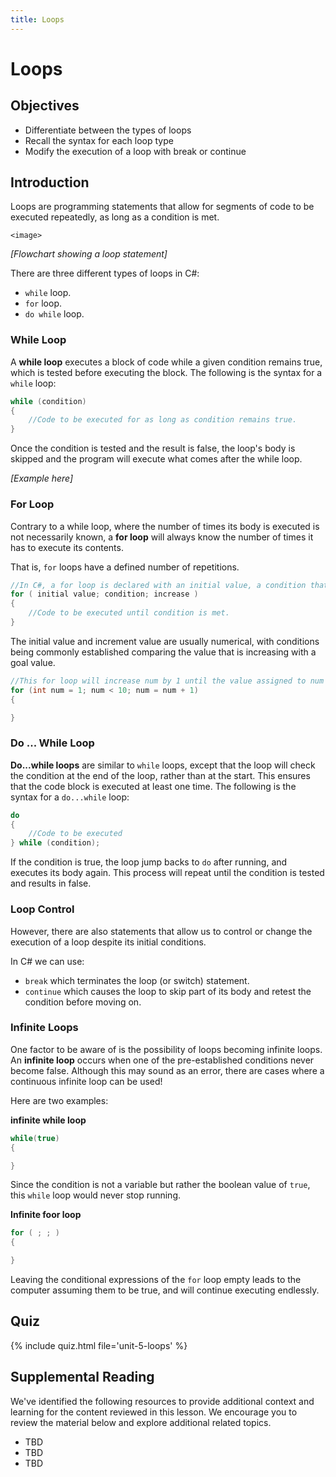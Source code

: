 ```yaml
---
title: Loops
---
```


<link href="//codefence.io/codefence.css" rel="stylesheet">
<script defer type="text/javascript" src="//codefence.io/codefence.js"></script>

# Loops

## Objectives

- Differentiate between the types of loops
- Recall the syntax for each loop type
- Modify the execution of a loop with break or continue

## Introduction

Loops are programming statements that allow for segments of code to be executed repeatedly, as long as a condition is met.

`<image>`

*[Flowchart showing a loop statement]*

There are three different types of loops in C#:

- `while` loop.
- `for` loop.
- `do while` loop.

### While Loop

A **while loop** executes a block of code while a given condition remains true, which is tested before executing the block. The following is the syntax for a `while` loop:

```csharp
while (condition)
{
    //Code to be executed for as long as condition remains true.
}
```

Once the condition is tested and the result is false, the loop's body is skipped and the program will execute what comes after the while loop.

*[Example here]*

### For Loop

Contrary to a while loop, where the number of times its body is executed is not necessarily known, a **for loop** will always know the number of times it has to execute its contents.

That is, `for` loops have a defined number of repetitions.

```csharp
//In C#, a for loop is declared with an initial value, a condition that said value must meet and an increase value by which the initial value is increased every run of the loop.
for ( initial value; condition; increase )
{
    //Code to be executed until condition is met.
}
```
The initial value and increment value are usually numerical, with conditions being commonly established comparing the value that is increasing with a goal value.

```csharp
//This for loop will increase num by 1 until the value assigned to num is equal no longer greater than 10.
for (int num = 1; num < 10; num = num + 1)
{

}
```

### Do ... While Loop

**Do...while loops** are similar to `while` loops, except that the loop will check the condition at the end of the loop, rather than at the start. This ensures that the code block is executed at least one time. The following is the syntax for a `do...while` loop:

```csharp
do 
{
    //Code to be executed
} while (condition);
```
If the condition is true, the loop jump backs to `do` after running, and executes its body again. This process will repeat until the condition is tested and results in false.

### Loop Control

However, there are also statements that allow us to control or change the execution of a loop despite its initial conditions.

In C# we can use:
- `break` which terminates the loop (or switch) statement.
- `continue` which causes the loop to skip part of its body and retest the condition before moving on.

### Infinite Loops

One factor to be aware of is the possibility of loops becoming infinite loops. An **infinite loop** occurs when one of the pre-established conditions never become false. Although this may sound as an error, there are cases where a continuous infinite loop can be used!

Here are two examples:

**infinite while loop**

```csharp
while(true)
{

}
```

Since the condition is not a variable but rather the boolean value of `true`, this `while` loop would never stop running.

**Infinite foor loop**

```csharp
for ( ; ; )
{

}
```

Leaving the conditional expressions of the `for` loop empty leads to the computer assuming them to be true, and will continue executing endlessly.

## Quiz

{% include quiz.html file='unit-5-loops' %}

## Supplemental Reading

We've identified the following resources to provide additional context and learning for the content reviewed in this lesson. We encourage you to review the material below and explore additional related topics.

- TBD
- TBD
- TBD